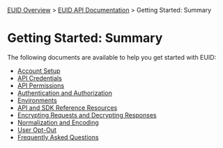 [EUID Overview](../../../README.md) > [EUID API Documentation](../summary-doc-v2.md) > Getting Started: Summary

# Getting Started: Summary

The following documents are available to help you get started with EUID:

- [Account Setup](gs-account-setup.md)
- [API Credentials](gs-credentials.md)
- [API Permissions](gs-permissions.md)
- [Authentication and Authorization](gs-auth.md)
- [Environments](gs-environments.md)
- [API and SDK Reference Resources](gs-api-using.md)
- [Encrypting Requests and Decrypting Responses](gs-encryption-decryption.md)
- [Normalization and Encoding](gs-normalization-encoding.md)
- [User Opt-Out](gs-opt-out.md)
- [Frequently Asked Questions](gs-faqs.md)
